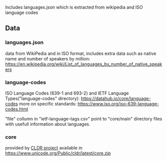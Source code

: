 Includes languages.json which is extracted from wikipedia and ISO language codes

## Data
### languages.json
data from WikiPedia and in ISO format, includes extra data such as native name and number of speakers by million:
https://en.wikipedia.org/wiki/List_of_languages_by_number_of_native_speakers

### language-codes
ISO Language Codes (639-1 and 693-2) and IETF Language Types("language-codes" directory): 
https://datahub.io/core/language-codes
more on specific standards:
https://www.iso.org/iso-639-language-codes.html

"file" collumn in "ietf-language-tags.csv" point to "core/main" directory files with usefull information about languages.

### core
provided by [CLDR project](https://cldr.unicode.org/) available in https://www.unicode.org/Public/cldr/latest/core.zip
